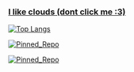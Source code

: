 ### [I like clouds (dont click me :3)](https://www.youtube.com/watch?v=dQw4w9WgXcQ)

[![Top Langs](https://github-readme-stats.vercel.app/api/top-langs/?username=josephbinoy&size_weight=0.4&count_weight=0.6&exclude_repo=Ayurveda-CNN&hide=ejs&theme=tokyonight)](https://github.com/anuraghazra/github-readme-stats)

[![Pinned_Repo](https://github-readme-stats.vercel.app/api/pin/?username=josephbinoy&repo=Tic-Tac-Toe-AI)](https://github.com/anuraghazra/github-readme-stats)

[![Pinned_Repo](https://github-readme-stats.vercel.app/api/pin/?username=josephbinoy&repo=Falling-Sand-Game)](https://github.com/anuraghazra/github-readme-stats)
